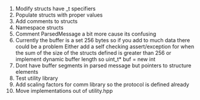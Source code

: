 1) Modify structs have _t specifiers 
2) Populate structs with proper values
3) Add comments to structs
4) Namespace structs
5) Comment ParsedMessage a bit more cause its confusing
6) Currently the buffer is a set 256 bytes so if you add to much data there could be a problem
    Either add a self checking assert/exception for when the sum of the size of the structs defined is greater than 256 or implement dynamic buffer length so uint_t* buf = new int
7) Dont have buffer segments in parsed message but pointers to structure elements
8) Test utility library
9) Add scaling factors for comm library so the protocol is defined already
10) Move implementations out of utility.hpp